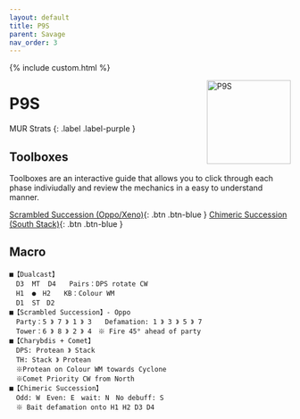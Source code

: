 ```yaml
---
layout: default
title: P9S
parent: Savage
nav_order: 3
---
```


{% include custom.html %}

<img src="" alt="P9S" width="150" style="float: right">

# P9S

MUR Strats 
{: .label .label-purple }

## Toolboxes
Toolboxes are an interactive guide that allows you to click through each phase indiviudally and review the mechanics in a easy to understand manner.

[Scrambled Succession (Oppo/Xeno)](https://ff14.toolboxgaming.space/?id=056789716945861&preview=1){: .btn .btn-blue }
[Chimeric Succession (South Stack)](https://ff14.toolboxgaming.space/?id=267884209665861&preview=1){: .btn .btn-blue }

## Macro

```
■【Dualcast】
　D3  MT  D4　　Pairs：DPS rotate CW
　H1  ●　H2　　KB：Colour WM
　D1  ST　D2　　
■【Scrambled Succession】- Oppo
　Party：5 》 7 》 1 》 3　　Defamation: 1 》 3 》 5 》 7
　Tower：6 》 8 》 2 》 4　※ Fire 45° ahead of party
■【Charybdis + Comet】
　DPS: Protean 》 Stack
　TH: Stack 》 Protean
　※Protean on Colour WM towards Cyclone
　※Comet Priority CW from North
■【Chimeric Succession】
　Odd: W　Even: E　wait: N　No debuff: S
　※ Bait defamation onto H1 H2 D3 D4
```